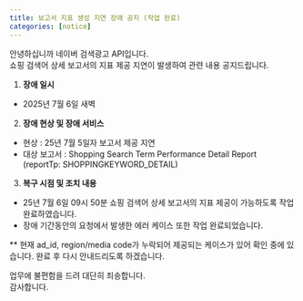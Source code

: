 ```yaml
---
title: 보고서 지표 생성 지연 장애 공지 (작업 완료)
categories: [notice]
---
```


안녕하십니까 네이버 검색광고 API입니다.<br>
쇼핑 검색어 상세 보고서의 지표 제공 지연이 발생하여 관련 내용 공지드립니다.

1. **장애 일시** <br>
- 2025년 7월 6일 새벽


2.  **장애 현상 및 장애 서비스**<br>
- 현상 : 25년 7월 5일자 보고서 제공 지연 
- 대상 보고서 : Shopping Search Term Performance Detail Report (reportTp: SHOPPINGKEYWORD_DETAIL)


3. **복구 시점 및 조치 내용**<br>
- 25년 7월 6일 09시 50분 쇼핑 검색어 상세 보고서의 지표 제공이 가능하도록 작업 완료하였습니다.
- 장애 기간동안의 요청에서 발생한 에러 케이스 또한 작업 완료되었습니다.

** 현재 ad_id, region/media code가 누락되어 제공되는 케이스가 있어 확인 중에 있습니다. 완료 후 다시 안내드리도록 하겠습니다. <br>

업무에 불편함을 드려 대단히 죄송합니다. <br>
감사합니다.
